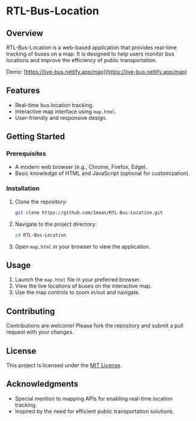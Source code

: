 # RTL-Bus-Location

## Overview

RTL-Bus-Location is a web-based application that provides real-time tracking of buses on a map. It is designed to help users monitor bus locations and improve the efficiency of public transportation.

Demo: [https://live-bus.netlify.app/map](https://live-bus.netlify.app/map)

## Features

- Real-time bus location tracking.
- Interactive map interface using `map.html`.
- User-friendly and responsive design.

## Getting Started

### Prerequisites

- A modern web browser (e.g., Chrome, Firefox, Edge).
- Basic knowledge of HTML and JavaScript (optional for customization).

### Installation

1. Clone the repository:
    ```bash
    git clone https://github.com/1maan/RTL-Bus-Location.git
    ```
2. Navigate to the project directory:
    ```bash
    cd RTL-Bus-Location
    ```
3. Open `map.html` in your browser to view the application.

## Usage

1. Launch the `map.html` file in your preferred browser.
2. View the live locations of buses on the interactive map.
3. Use the map controls to zoom in/out and navigate.

## Contributing

Contributions are welcome! Please fork the repository and submit a pull request with your changes.

## License

This project is licensed under the [MIT License](LICENSE).

## Acknowledgments

- Special mention to mapping APIs for enabling real-time location tracking.
- Inspired by the need for efficient public transportation solutions.
